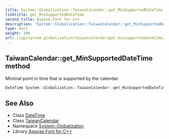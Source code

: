 ```yaml
---
title: System::Globalization::TaiwanCalendar::get_MinSupportedDateTime method
linktitle: get_MinSupportedDateTime
second_title: Aspose.Font for C++
description: 'System::Globalization::TaiwanCalendar::get_MinSupportedDateTime method. Minimal point in time that is supported by the calendar in C++.'
type: docs
weight: 300
url: /cpp/system.globalization/taiwancalendar/get_minsupporteddatetime/
---
```

## TaiwanCalendar::get_MinSupportedDateTime method


Minimal point in time that is supported by the calendar.

```cpp
DateTime System::Globalization::TaiwanCalendar::get_MinSupportedDateTime() const override
```

## See Also

* Class [DateTime](../../../system/datetime/)
* Class [TaiwanCalendar](../)
* Namespace [System::Globalization](../../)
* Library [Aspose.Font for C++](../../../)
